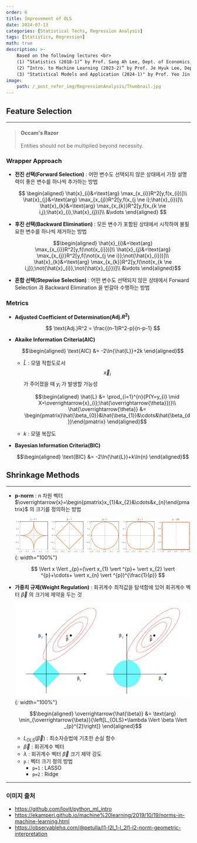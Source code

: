 ```yaml
---
order: 6
title: Improvement of OLS
date: 2024-07-13
categories: [Statistical Techs, Regression Analysis]
tags: [Statistics, Regression]
math: true
description: >-
    Based on the following lectures <br>
    (1) “Statistics (2018-1)” by Prof. Sang Ah Lee, Dept. of Economics, College of Economics & Commerce, Kookmin Univ. <br>
    (2) “Intro. to Machine Learning (2023-2)” by Prof. Je Hyuk Lee, Dept. of Data Science, The Grad. School, Kookmin Univ. <br>
    (3) "Statistical Models and Application (2024-1)" by Prof. Yeo Jin Chung, Dept. of Data Science, The Grad. School, Kookmin Univ.
image:
    path: /_post_refer_img/RegressionAnalysis/Thumbnail.jpg
---
```


## Feature Selection
-----

> #### Occam's Razor
> Entities should not be multiplied beyond necessity.

### Wrapper Approach

- **전진 선택(Forward Selection)** : 어떤 변수도 선택되지 않은 상태에서 가장 설명력이 좋은 변수를 하나씩 추가하는 방법

    $$
    \begin{aligned}
    \hat{x}_{i}&=\text{arg} \max_{x_{i}}R^2[y,f(x_{i})]\\
    \hat{x}_{j}&=\text{arg} \max_{x_{j}}R^2[y,f(x_{j \ne i};\hat{x}_{i})]\\
    \hat{x}_{k}&=\text{arg} \max_{x_{k}}R^2[y,f(x_{k \ne i,j};\hat{x}_{i},\hat{x}_{j})]\\
    &\vdots
    \end{aligned}
    $$

- **후진 선택(Backward Elimination)** : 모든 변수가 포함된 상태에서 시작하여 불필요한 변수를 하나씩 제거하는 방법

    $$\begin{aligned}
    \hat{x}_{i}&=\text{arg} \max_{x_{i}}R^2[y,f(\not{x_{i}})]\\
    \hat{x}_{j}&=\text{arg} \max_{x_{j}}R^2[y,f(\not{x_{j \ne i}};\not{\hat{x}_{i}})]\\
    \hat{x}_{k}&=\text{arg} \max_{x_{k}}R^2[y,f(\not{x_{k \ne i,j}};\not{\hat{x}_{i}},\not{\hat{x}_{j}})]\\
    &\vdots
    \end{aligned}$$

- **혼합 선택(Stepwise Selection)** : 어떤 변수도 선택되지 않은 상태에서 Forward Selection 과 Backward Elimination 을 번갈아 수행하는 방법

### Metrics

- **Adjusted Coefficient of Determination($\text{Adj.}R^2$)**

    $$
    \text{Adj.}R^2 = \frac{(n-1)R^2-p}{n-p-1}
    $$

- **Akaike Information Criteria(AIC)**

    $$\begin{aligned}
    \text{AIC}
    &= -2\ln{\hat{L}}+2k
    \end{aligned}$$

    - $\hat{L}$ : 모델 적합도로서 $$\overrightarrow{x}_{i}$$ 가 주어졌을 때 $y_{i}$ 가 발생할 가능성

        $$\begin{aligned}
        \hat{L}
        &= \prod_{i=1}^{n}{P(Y=y_{i} \mid X=\overrightarrow{x}_{i};\hat{\overrightarrow{\theta}})}\\
        \hat{\overrightarrow{\theta}}
        &= \begin{pmatrix}\hat{\beta_{0}}&\hat{\beta_{1}}&\cdots&\hat{\beta_{d}}\end{pmatrix}
        \end{aligned}$$

    - $k$ : 모델 복잡도

- **Bayesian Information Criteria(BIC)**

    $$\begin{aligned}
    \text{BIC}
    &= -2\ln{\hat{L}}+k\ln{n}
    \end{aligned}$$

## Shrinkage Methods
-----

- **p-norm** : $n$ 차원 벡터 $\overrightarrow{x}=\begin{pmatrix}x_{1}&x_{2}&\cdots&x_{n}\end{pmatrix}$ 의 크기를 정의하는 방법

    ![01](/_post_refer_img/RegressionAnalysis/06-01.png){: width="100%"}

    $$
    \Vert x \Vert _{p}=(\vert x_{1} \vert ^{p}+ \vert x_{2} \vert ^{p}+\cdots+ \vert x_{n} \vert ^{p})^{\frac{1}{p}}
    $$

- **가중치 규제(Weight Regulation)** : 회귀계수 최적값을 탐색함에 있어 회귀계수 벡터 $\overrightarrow{\beta}$ 의 크기에 제약을 두는 것

    ![02](/_post_refer_img/RegressionAnalysis/06-02.png){: width="100%"}

    $$\begin{aligned}
    \overrightarrow{\hat{\beta}}
    &= \text{arg} \min_{\overrightarrow{\beta}}{\left[L_{OLS}+\lambda \Vert \beta \Vert _{p}^{2}\right]}
    \end{aligned}$$

    - $L_{OLS}(\overrightarrow{\beta})$ : 최소자승법에 기초한 손실 함수
    - $\overrightarrow{\beta}$ : 회귀계수 벡터
    - $\lambda$ : 회귀계수 벡터 $\overrightarrow{\beta}$ 크기 제약 강도
    - `p` : 벡터 크기 정의 방법
        - `p=1` : LASSO
        - `p=2` : Ridge

-----

### 이미지 출처

- https://github.com/lovit/python_ml_intro
- https://ekamperi.github.io/machine%20learning/2019/10/19/norms-in-machine-learning.html
- https://observablehq.com/@petulla/l1-l2l_1-l_2l1-l2-norm-geometric-interpretation
